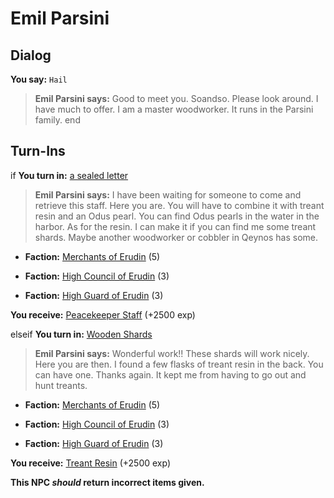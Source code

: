 # Emil Parsini
## Dialog

**You say:** `Hail`



>**Emil Parsini says:** Good to meet you. Soandso.  Please look around.  I have much to offer.  I am a master woodworker.  It runs in the Parsini family.
end

## Turn-Ins





if **You turn in:** [a sealed letter](/item/18833)


>**Emil Parsini says:** I have been waiting for someone to come and retrieve this staff. Here you are. You will have to combine it with treant resin and an Odus pearl. You can find Odus pearls in the water in the harbor. As for the resin. I can make it if you can find me some treant shards.  Maybe another woodworker or cobbler in Qeynos has some.





* __Faction:__ [Merchants of Erudin](/faction/289) (5)


* __Faction:__ [High Council of Erudin](/faction/266) (3)


* __Faction:__ [High Guard of Erudin](/faction/267) (3)


 **You receive:**  [Peacekeeper Staff](/item/17917) (+2500 exp)

elseif **You turn in:** [Wooden Shards](/item/13824)


>**Emil Parsini says:** Wonderful work!! These shards will work nicely. Here you are then. I found a few flasks of treant resin in the back. You can have one. Thanks again. It kept me from having to go out and hunt treants.





* __Faction:__ [Merchants of Erudin](/faction/289) (5)


* __Faction:__ [High Council of Erudin](/faction/266) (3)


* __Faction:__ [High Guard of Erudin](/faction/267) (3)


 **You receive:**  [Treant Resin](/item/13822) (+2500 exp)

**This NPC *should* return incorrect items given.**








